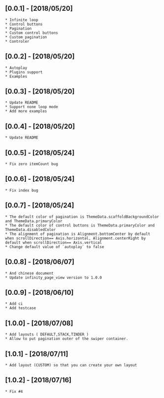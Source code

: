 ## [0.0.1] - [2018/05/20]
    * Infinite loop
    * Control buttons
    * Pagination
    * Custom control buttons
    * Custom pagination
    * Controler
    
## [0.0.2] - [2018/05/20]
    * Autoplay
    * Plugins support 
    * Examples
    
## [0.0.3] - [2018/05/20]
    * Update README
    * Support none loop mode
    * Add more examples
    
## [0.0.4] - [2018/05/20]
    * Update README
    
## [0.0.5] - [2018/05/24]
    * Fix zero itemCount bug
 
## [0.0.6] - [2018/05/24]
    * Fix index bug
        
## [0.0.7] - [2018/05/24]
    * The default color of pagination is ThemeData.scaffoldBackgroundColor and ThemeData.primaryColor
    * The default color of control buttons is ThemeData.primaryColor and ThemeData.disabledColor
    * The alignment of pagination is Alignment.bottomCenter by default when scrollDirection== Axis.horizontal, Alignment.centerRight by default when scrollDirection== Axis.vertical
    * Change default value of `autoplay` to false
    
    
## [0.0.8] - [2018/06/07]
    * And chinese document
    * Update infinity_page_view version to 1.0.0
    
## [0.0.9] - [2018/06/10]
    * Add ci
    * Add testcase

## [1.0.0] - [2018/07/08]
    * Add layouts ( DEFAULT,STACK,TINDER )
    * Allow to put pagination outer of the swiper container.

## [1.0.1] - [2018/07/11]
    * Add layout (CUSTOM) so that you can create your own layout

## [1.0.2] - [2018/07/16]
    * Fix #4
    
